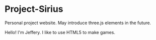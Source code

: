 # Project-Sirius
Personal project website. May introduce three.js elements in the future.

Hello! I'm Jeffery. I like to use HTML5 to make games.

